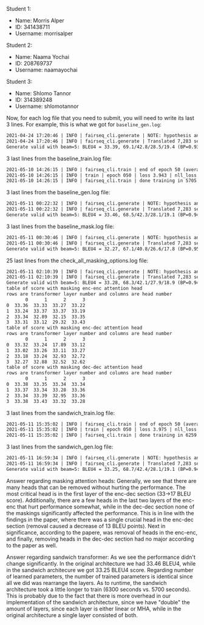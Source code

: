 Student 1:
* Name: Morris Alper
* ID: 341438711
* Username: morrisalper

Student 2:
* Name: Naama Yochai
* ID: 208769737
* Username: naamayochai

Student 3:
* Name: Shlomo Tannor
* ID: 314389248
* Username: shlomotannor

Now, for each log file that you need to submit, you will need to write its last 3 lines. For example, this is what we got for `baseline_gen.log`:
```txt
2021-04-24 17:20:46 | INFO | fairseq_cli.generate | NOTE: hypothesis and token scores are output in base 2
2021-04-24 17:20:46 | INFO | fairseq_cli.generate | Translated 7,283 sentences (165,025 tokens) in 18.5s (394.00 sentences/s, 8927.61 tokens/s)
Generate valid with beam=5: BLEU4 = 33.39, 69.1/42.8/28.5/19.4 (BP=0.934, ratio=0.937, syslen=138824, reflen=148229)
```

3 last lines from the baseline_train.log file: 
```txt
2021-05-10 14:26:15 | INFO | fairseq_cli.train | end of epoch 50 (average epoch stats below)
2021-05-10 14:26:15 | INFO | train | epoch 050 | loss 3.943 | nll_loss 2.514 | ppl 5.71 | wps 35189.2 | ups 3.38 | wpb 10419.8 | bsz 422.8 | num_updates 18950 | lr 0.000229718 | gnorm 0.625 | train_wall 65 | gb_free 8.9 | wall 5706
2021-05-10 14:26:15 | INFO | fairseq_cli.train | done training in 5705.4 seconds
```

3 last lines from the baseline_gen.log file: 
```txt
2021-05-11 00:22:32 | INFO | fairseq_cli.generate | NOTE: hypothesis and token scores are output in base 2
2021-05-11 00:22:32 | INFO | fairseq_cli.generate | Translated 7,283 sentences (167,441 tokens) in 40.9s (177.85 sentences/s, 4088.99 tokens/s)
Generate valid with beam=5: BLEU4 = 33.46, 68.5/42.3/28.1/19.1 (BP=0.948, ratio=0.949, syslen=140718, reflen=148229)
```

3 last lines from the baseline_mask.log file: 
```txt
2021-05-11 00:30:46 | INFO | fairseq_cli.generate | NOTE: hypothesis and token scores are output in base 2
2021-05-11 00:30:46 | INFO | fairseq_cli.generate | Translated 7,283 sentences (168,548 tokens) in 59.9s (121.52 sentences/s, 2812.37 tokens/s)
Generate valid with beam=5: BLEU4 = 32.27, 67.1/40.8/26.6/17.8 (BP=0.956, ratio=0.957, syslen=141858, reflen=148229)
```

25 last lines from the check_all_masking_options.log file: 
```txt
2021-05-11 02:10:39 | INFO | fairseq_cli.generate | NOTE: hypothesis and token scores are output in base 2
2021-05-11 02:10:39 | INFO | fairseq_cli.generate | Translated 7,283 sentences (167,413 tokens) in 58.5s (124.53 sentences/s, 2862.48 tokens/s)
Generate valid with beam=5: BLEU4 = 33.28, 68.3/42.1/27.9/18.9 (BP=0.949, ratio=0.950, syslen=140802, reflen=148229)
table of score with masking enc-enc attention head
rows are transformer layer number and columns are head number
       0      1      2      3
0  33.36  33.33  33.27  33.22
1  33.24  33.37  33.37  33.19
2  33.34  32.89  32.15  33.35
3  33.31  33.12  29.32  33.43
table of score with masking enc-dec attention head
rows are transformer layer number and columns are head number
       0      1      2      3
0  33.32  33.24  17.89  33.12
1  33.02  33.26  33.11  33.27
2  33.18  33.24  32.93  32.72
3  32.27  32.88  32.52  32.62
table of score with masking dec-dec attention head
rows are transformer layer number and columns are head number
       0      1      2      3
0  33.38  33.35  33.34  33.34
1  33.37  33.34  33.28  33.36
2  33.34  33.39  32.95  33.36
3  33.38  33.43  33.32  33.28
```

3 last lines from the sandwich_train.log file: 
```txt
2021-05-11 15:35:02 | INFO | fairseq_cli.train | end of epoch 50 (average epoch stats below)
2021-05-11 15:35:02 | INFO | train | epoch 050 | loss 3.975 | nll_loss 2.548 | ppl 5.85 | wps 31121.1 | ups 2.99 | wpb 10419.8 | bsz 422.8 | num_updates 18950 | lr 0.000229718 | gnorm 0.605 | train_wall 69 | gb_free 8.9 | wall 6269
2021-05-11 15:35:02 | INFO | fairseq_cli.train | done training in 6259.9 seconds
```

3 last lines from the sandwich_gen.log file: 
```txt
2021-05-11 16:59:34 | INFO | fairseq_cli.generate | NOTE: hypothesis and token scores are output in base 2
2021-05-11 16:59:34 | INFO | fairseq_cli.generate | Translated 7,283 sentences (165,860 tokens) in 43.7s (166.70 sentences/s, 3796.30 tokens/s)
Generate valid with beam=5: BLEU4 = 33.25, 68.7/42.4/28.1/19.1 (BP=0.940, ratio=0.942, syslen=139562, reflen=148229)
```


Answer regarding masking attention heads:
Generally, we see that there are many heads that can be removed without hurting the performance. The most critical head is in the first layer of the enc-dec section (33->17 BLEU score). Additionally, there are a few heads in the last two layers of the enc-enc that hurt performance somewhat, while in the dec-dec section none of the maskings significantly affected the performance. This is in line with the findings in the paper, where there was a single crucial head in the enc-dec section (removal caused a decrease of 13 BLEU points). Next in significance, according to the papere, was removal of heads in the enc-enc, and finally, removing heads in the dec-dec section had no major according to the paper as well.

Answer regarding sandwich transformer:
As we see the performance didn't change significantly. In the original architecture we had 33.46 BLEU4, while in the sandwich architecure we got 33.25 BLEU4 score.
Regarding number of learned parameters, the number of trained parameters is identical since all we did was rearrange the layers. As to runtime, the sandwich architecture took a little longer to train (6300 seconds vs. 5700 seconds). This is probably due to the fact that there is more overhead in our implementation of the sandwich architecture, since we have "double" the amount of layers, since each layer is either linear or MHA, while in the original architecture a single layer consisted of both.
